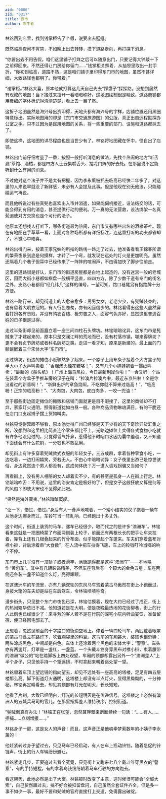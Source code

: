 ```yaml
---
aid: "0006"
zid: "0317"
title: 夜市
author: 吹牛者
---
```


林铭回到店里，找到钱掌柜告了个假，说要出去逛逛。

既然临高夜间不宵禁，不如晚上出去转转，摸下道路走向，再打探下消息。

“你要出去不用告假。咱们这里铺子打烊之后可以随意出门，只要记得大钟敲十下之前得回来。不然还得让门房给你留门……”钱掌柜关照着，从抽屉里取出一封手折，“你初到临高，道路不熟，这是咱们铺子里印得东门市的地图，虽然不甚详细，大致路径也都明了。你带着。”

“谢掌柜。”林铭大喜，原本他就打算这几天自己先去“踩盘子”探探路，没想到居然有现成的地图！当下接过来拉开一看暗暗称好，这地图绘制很是精致，道路商铺都用极细的字体标记得清清楚楚，看上去一目了然。

这折子地图虽然是海兴号出资印得，天地头都有海兴号的字样，店铺位置还用黑圈特意标出。实际地图用的却是《东门市交通旅游图》的公版，真正出自远程勘探办公室之手。只不过因为是民用地图的关系，将一些重要的部门、设施和道路都抹去了。

即使这样，这地图的详尽程度也是当世少有了。林铭将地图藏在怀中，径自出了店铺。

林铭出门前仔细考量了一番，按照一般打听消息的做法，先找个热闹的地方“听舌漏”茶馆、酒楼，都是四方人士云集嚼舌头、摆龙门阵的好去处。在那里说不定能听到什么有用的消息。

不过他对这个法子并不是太有把握，因为李永薰被抓去临高已经快二年多了，对这里的人来说早就没了新鲜感，未必有人会提及此事。但是他现在别无他法，只能碰碰运气再说。

而且他听说过有些真髡也喜欢出入市井消遣，如果能伺机接近，设法结交的话，可能会得到有用的消息，甚至提供行动的便利。万一真的无法营救，设法绑架一名真髡迫使对方交换也是个可行的法子。

他原本还想找人打听下，哪条街道最为热闹，东门市又有哪些出名的酒楼茶社。现在有地图在手草草一看，上面对各种场所都有详细标注，连这番打听的功夫都省却了，不觉心中暗喜。

林铭出得门来，按着王家兄妹的所指的路线一路走了过去，他准备看看王锦春所谓的繁荣夜景到底是何摸样。才转了一个弯，就发现在远处的灯火是更加明亮。虽然还隔着几个巷子但耳中已经传来了一阵阵的喧闹声，不由得加快了脚步往前走。

这里的道路很是好认，东门市的街道房屋都是白地上起造的，没有迷宫一般的老城区，因而大街小巷都如棋盘一般横平竖直，四四方方，除了少数干道有专门的街名之外，支路小巷都用“经几纬几”这样的编号，一望可知。路口巷尾另有指路牌十分方便。

林铭一路行来，却见街道上的人愈来愈多：男男女女，老老少少，有髡贼装束的，也有留着大明衣冠的。有人行色匆匆，亦有闲庭信步的。林铭看得出这些人虽然穿着打扮各有贵贱，并没有鹑衣百结、极穷苦之人，面容气色亦好，显然这里普通百姓的日子很是过得。

走过半条街却见前面矗立着一座三间四柱石头牌坊。林铭暗暗诧异，这东门市是髡贼来了才建起来的，原本只是文澜江畔的荒地而已，没有村落市镇，哪来得牌坊？更不会有贞节牌坊或者科名牌坊之类。走进一看才知，原来是新建的。最上面的门额镶嵌着三个宋体大字“东门市”。

走过牌坊，街边的摊位小贩骤然多了起来。一个脖子上用布条子挂着个大方盒子的半大小子大声叫卖着：“香烟澳火桂花糖咯！”，又有几个小娃娃抱着一摞纸叫卖：“最新的《船头纸》！广州上海马尼拉，今日最新到岸价啦！”一会又听一个站在装着个方盒子手推车旁的汉子在叫：“拉澳片拉澳片啦，最近东京热啦！全是你没看过的新番啊！”、“新鲜出炉的章鱼烧啊，不吃你就不算来过临高！”、“临高粉！正宗的临高粉！”、“大肉包，大肉包，皮白肉多，一咬一兜油！”

至于那些街边固定摊位的摊贩和店铺门面就更是目不暇接了，这里的商铺却不打烊，家家灯火通明，照得街道犹如白昼一般。各种商品货物琳琅满目。有的干脆还在店门口支起摊子摆上货物叫卖。

林铭只觉得双眼不够看，原本他觉得广州已经够是天下少有的天下奇珍异货汇集之所，没想到和这里相比简直连个零头都比不上。光路边摊位上卖得各式食物小吃就有许多他没见过的，只觉得香气扑鼻，惹得他不时咽口水因为囊中羞涩，又不知道下面还会有什么花销，一分钱也不敢乱用。

却见街上有许多穿着髡贼款式衣服的年轻女子，三五成群，拿着各种零食小吃，一边吃着，一边打闹嬉笑，旁若无人。不由心中暗暗诧异：女子夜里出游已是惊世骇俗，身边竟然连个男人都没有，这成何体统？万一遭人调戏拐骗又当如何？

再看街上，没有男人相陪的女人却着实不少，有的甚至是孤身一人在街上行走。林铭暗暗咋舌：不用说，这里的治安肯定是极好的了，但是女子这般狂放又算是何等的风俗？即使大宋也不见得如此吧。

“果然是海外蛮夷。”林铭暗暗慨叹。

“让一下，借过，借过。”身后有人一叠声地喊着，一个矮小结实的汉子拖着一辆车从他身边擦身而过，车铃叮当一阵乱响，已经跑出十多丈外。

这个时间，街道上装货的马车、骡车已经很少，取而代之的是许多“澳洲车”。林铭看来这就是一把圈椅蒙了布面两侧装上轮子，前面还有两根长长的把手让车夫拉着，靠背上还有几根叠起来的竹骨布面，似乎能撑起个车蓬来。车夫们穿着蓝布对襟小褂，背后涂着串“大食数”，在人流中把车拉得飞跑，车上的铃铛叮呤当啷的响个不停。

东门市上几乎没有一顶轿子或者滑竿，满街跑得都是这种“澳洲车”——本地唤作“黄包车”。其中有几辆装饰精美，不但车座背后有一个硕大的金色五星，车座两侧还各装一盏不知道什么灯，亮得耀眼。

在这澳洲车的车流里，亦有几辆双轮的东风马车驾着蒙古马傲然在街上小跑而过，身披大氅的车夫却是站在车后驾车，令林铭啧啧称奇。

漫步街头，只见整个东门市夜色已深，林铭估摸着，现在大约已经过了戌正，街上的热闹繁华依旧不减。他知道若是在大明，便是夜晚最热闹的花街柳巷，街上的行人此刻也已经很少了：来寻芳的客人若不是在行院的深宅小院内听曲宴饮，准备留宿，便已经回宅邸去了。

正想着，忽然见前面的十字路口的街边空地上，停着一辆四轮马车，两匹戴着眼罩的蒙古马矗立在路灯下，吃着胸袋里的料豆。这马车的车厢甚大，装饰也很奇特：两头涂成黑色，中间却是白色。车体上还涂着两个黑色的宋体大字：“警察”。车头亦有两盏灯，灯罩是一盏红，一盏蓝。一个头戴斗笠身穿黑布对襟小褂，束着腰带的澳洲“做公的”站在踏脚板上四处观望，车厢的顶部却露出另外一个“澳洲差人”上半个身子，只见他手持一个望远镜，不时拿起来朝着远处望一望。

林铭顺着车顶上望远镜的指向望去，却见不远处有一座高高的塔楼，足足有四五层楼那么高。脚下街道灯火通明，这塔楼上却没有半点灯火，显得黑黝黝的，十分神秘。林铭再定睛看去，却见其顶部有灯光在明灭，长长短短。

他看了片刻，大致已经明白，灯光的长短明灭是在传递信号。这塔楼之上必然有澳洲人的五城兵马司的官儿，在那里指挥差人维持秩序，控制街道。

“髡贼倒真有办法！”林铭正在张望，忽然耳畔飘来断断续续一句话：“……有人……拒捕……立刻增援…..。”

林铭身子一颤，这是女人的声音！而且，这声音正是他魂牵梦萦数年的小姨子李永薰的！

他赶紧转过身子望过去，只见马车已经启动，有人在车上摇动铃铛，随着急促的铃铛声，街上的行人车辆纷纷避让。

林铭紧走几步，正要追过去看个究竟，只见街上又跑来七八个戴斗笠穿黑衣的“警察”，有的手持短棍，有的拿着鸟铳纷纷朝着马车行驶的方向跑去。

看这架势，此地必然是出了大案。林铭顿时改变了主意，这时候很可能会“全城大索”，自己贸然跟过去，搞不好会被扣留盘问，自己虽然全套证件齐全，但是多一事不如少一事，最好不要和髡贼的官府直接打上交道，免得露出破绽。
